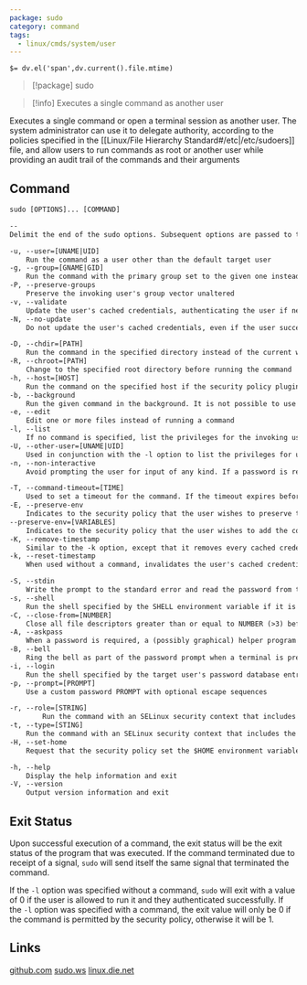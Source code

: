 ```yaml
---
package: sudo
category: command
tags:
  - linux/cmds/system/user
---
```


`$= dv.el('span',dv.current().file.mtime)`
> [!package] sudo

> [!info] Executes a single command as another user

Executes a single command or open a terminal session as another user. The system administrator can use it to delegate authority, according to the policies specified in the [[Linux/File Hierarchy Standard#/etc|/etc/sudoers]] file, and allow users to run commands as root or another user while providing an audit trail of the commands and their arguments

## Command
```txt
sudo [OPTIONS]... [COMMAND]

--
Delimit the end of the sudo options. Subsequent options are passed to the command

-u, --user=[UNAME|UID]
	Run the command as a user other than the default target user
-g, --group=[GNAME|GID]
	Run the command with the primary group set to the given one instead of the specified by the target user's password database entry
-P, --preserve-groups
	Preserve the invoking user's group vector unaltered
-v, --validate
	Update the user's cached credentials, authenticating the user if necessary
-N, --no-update
	Do not update the user's cached credentials, even if the user successfully authenticates

-D, --chdir=[PATH]
	Run the command in the specified directory instead of the current working directory
-R, --chroot=[PATH]
	Change to the specified root directory before running the command
-h, --host=[HOST]
	Run the command on the specified host if the security policy plugin supports remote commands
-b, --background
	Run the given command in the background. It is not possible to use shell job control to manipulate background processes started by sudo
-e, --edit
	Edit one or more files instead of running a command
-l, --list
	If no command is specified, list the privileges for the invoking user (or the user specified by the -U option) on the current host. If a command is specified and is permitted by the security policy for the invoking user (or the, user specified by the -U option) on the current host, the fully-qualified path to the command is displayed along with any args
-U, --other-user=[UNAME|UID]
	Used in conjunction with the -l option to list the privileges for user
-n, --non-interactive
	Avoid prompting the user for input of any kind. If a password is required for the command to run, sudo will display an error message and exit

-T, --command-timeout=[TIME]
	Used to set a timeout for the command. If the timeout expires before the command has exited, the command will be terminated
-E, --preserve-env
	Indicates to the security policy that the user wishes to preserve their existing environment variables
--preserve-env=[VARIABLES]
	Indicates to the security policy that the user wishes to add the comma-separated list of environment variables to those preserved from the user's environment
-K, --remove-timestamp
	Similar to the -k option, except that it removes every cached credential for the user, regardless of the terminal or parent process ID
-k, --reset-timestamp
	When used without a command, invalidates the user's cached credentials for the current session. The next time sudo is run in the session, a password must be entered if the security policy requires authentication

-S, --stdin
	Write the prompt to the standard error and read the password from the standard input instead of using the terminal device
-s, --shell
	Run the shell specified by the SHELL environment variable if it is set or the shell specified by the invoking user's password database entry
-C, --close-from=[NUMBER]
	Close all file descriptors greater than or equal to NUMBER (>3) before executing a command. By default, sudo will close all open file descriptors other than standard input, standard output, and standard error when executing a command
-A, --askpass
	When a password is required, a (possibly graphical) helper program is executed to read the user's password and output it standard output. The askpass program must be specified through the SUDO_ASKPASS environment variable or sudo.conf
-B, --bell
	Ring the bell as part of the password prompt when a terminal is present
-i, --login
	Run the shell specified by the target user's password database entry as a login shell. This means that login-specific resource files such as .profile, .bash_profile, or .login will be read by the shell
-p, --prompt=[PROMPT]
	Use a custom password PROMPT with optional escape sequences

-r, --role=[STRING]
		Run the command with an SELinux security context that includes the specified role
-t, --type=[STING]
	Run the command with an SELinux security context that includes the specified type
-H, --set-home
	Request that the security policy set the $HOME environment variable to the home directory specified by the target user's password database entry

-h, --help
	Display the help information and exit 
-V, --version
	Output version information and exit
```

## Exit Status
Upon successful execution of a command, the exit status will be the exit status of the program that was executed. If the command terminated due to receipt of a signal, ``sudo`` will send itself the same signal that terminated the command.

If the ``-l`` option was specified without a command, ``sudo`` will exit with a value of 0 if the user is allowed to run it and they authenticated successfully. If the ``-l`` option was specified with a command, the exit value will only be 0 if the command is permitted by the security policy, otherwise it will be 1.

## Links
[github.com](https://github.com/sudo-project/sudo)
[sudo.ws](https://www.sudo.ws/)
[linux.die.net](https://linux.die.net/man/8/sudo)
